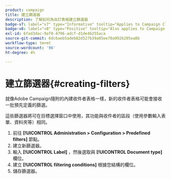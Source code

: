 ```yaml
---
product: campaign
title: 建立篩選器
description: 了解如何為自訂表格建立篩選器
badge-v7: label="v7" type="Informative" tooltip="Applies to Campaign Classic v7"
badge-v8: label="v8" type="Positive" tooltip="Also applies to Campaign v8"
exl-id: 6fad3dac-9af0-4796-adcf-d1de4b255aca
source-git-commit: 6dc6aeb5adeb82d527b39a05ee70a9926205ea0b
workflow-type: tm+mt
source-wordcount: '96'
ht-degree: 4%

---
```


# 建立篩選器{#creating-filters}



就像Adobe Campaign隨附的內建收件者表格一樣，新的收件者表格可能會接收一批預先定義的篩選。

這些篩選器將可在目標選擇窗口中使用，其功能與收件者的區段（使用參數輸入表單、資料夾等）相同。

1. 前往 **[!UICONTROL Administration > Configuration > Predefined filters]** 節點。
1. 建立新篩選器。
1. 輸入 **[!UICONTROL Label]** ，然後選取與 **[!UICONTROL Document type]** 欄位。
1. 建立 **[!UICONTROL filtering conditions]** 根據您結構的欄位。
1. 儲存篩選器。
